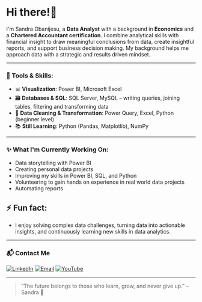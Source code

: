# Hi there!👋 
I'm Sandra Obanijesu, a **Data Analyst** with a background in **Economics** and a **Chartered Accountant certification**. I combine analytical skills with financial insight to draw meaningful conclusions from data, create insightful reports, and support business decision making. My background helps me approach data with a strategic and results driven mindset.


---

### 🔧 Tools & Skills:

- 📊 **Visualization**: Power BI, Microsoft Excel
- 🗃️ **Databases & SQL**: SQL Server, MySQL – writing queries, joining tables, filtering and transforming data   
- 🧹 **Data Cleaning & Transformation**: Power Query, Excel, Python (beginner level)  
- 📚 **Still Learning**: Python (Pandas, Matplotlib), NumPy    

---

### ✨ What I'm Currently Working On:
- Data storytelling with Power BI  
- Creating personal data projects  
- Improving my skills in Power BI, SQL, and Python
- Volunteering to gain hands on experience in real world data projects  
- Automating reports 
 ## ⚡ Fun fact:
 - I enjoy solving complex data challenges, turning data into actionable insights, and continuously learning new skills in data analytics.
---

### 📬 Contact Me

[![LinkedIn](https://img.shields.io/badge/LinkedIn-blue?logo=linkedin)](https://www.linkedin.com/in/sandraobanijesu) 
[![Email](https://img.shields.io/badge/Email-grey?logo=gmail)](mailto:sandraobanijesu@gmail.com)
[![YouTube](https://img.shields.io/badge/YouTube-red?logo=youtube)](https://www.youtube.com/channel/UCq7bX-VOti-ltkZuKNJCvoA)

---
> “The future belongs to those who learn, grow, and never give up.” – Sandra 💫



<!---
SandraObanijesu/SandraObanijesu is a ✨ special ✨ repository because its `README.md` (this file) appears on your GitHub profile.
You can click the Preview link to take a look at your changes.
--->
